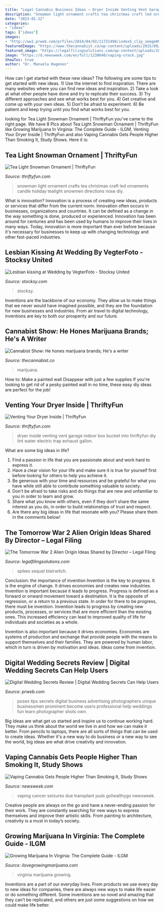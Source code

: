 ```yaml
---
title: "Legal Cannabis Business Ideas ~ Dryer Inside Venting Vent Garage Indoor Box Bucket Into Thriftyfun Diy Lint Water Electric Trap Exhaust Gallon"
description: "Snowman light ornament crafts tea christmas craft led ornaments candle holiday tealight snowmen directions nose diy"
date: "2023-01-22"
categories:
- "ideas"
tags: ["ideas"]
images:
- "http://ww1.prweb.com/prfiles/2014/04/02/11731498/index5_clip_image001.jpg"
featuredImage: "https://www.thecannabist.co/wp-content/uploads/2015/09/marijuana-brands-cannabist-show-2-800x452.jpg"
featured_image: "https://legalfilingsolutions.com/wp-content/uploads/2021/07/The-Tomorrow-War-2-Plot-Alien-Origins.jpg"
image: "https://d.newsweek.com/en/full/1238640/vaping-stock.jpg"
ShowToc: true
author: "Dr. Manuela Hagenes"
---
```



How can I get started with these new ideas?
The following are some tips to get started with new ideas. 1) Use the internet to find inspiration. There are many websites where you can find new ideas and inspiration. 2) Take a look at what other people have done and try to replicate their success. 3) Try different approaches and see what works best for you. 4) Get creative and come up with your own ideas. 5) Don’t be afraid to experiment. 6) Be patient and keep trying until you find what works best for you.

	

		
looking for Tea Light Snowman Ornament | ThriftyFun you've came to the right page. We have 8 Pics about Tea Light Snowman Ornament | ThriftyFun like Growing Marijuana In Virginia: The Complete Guide - ILGM, Venting Your Dryer Inside | ThriftyFun and also Vaping Cannabis Gets People Higher Than Smoking It, Study Shows. Here it is:
		
    
## Tea Light Snowman Ornament | ThriftyFun

<img loading=lazy src="http://img.thrfun.com/img/024/619/snowman_l1.jpg" onerror="this.onerror=null;this.src='https://tse4.mm.bing.net/th?id=OIP.lkG67LxVoFz5bVkja7VoIgHaJ4&amp;pid=15.1';" alt="Tea Light Snowman Ornament | ThriftyFun">

_Source: thriftyfun.com_

>snowman light ornament crafts tea christmas craft led ornaments candle holiday tealight snowmen directions nose diy. 

	

What is innovation?
Innovation is a process of creating new ideas, products or services that differ from the current norm. Innovation often occurs in businesses, organizations and countries. It can be defined as a change in the way something is done, produced or experienced. 
Innovation has been around for centuries and has been used by humans to improve their lives in many ways. Today, innovation is more important than ever before because it's necessary for businesses to keep up with changing technology and other fast-paced industries.

    
## Lesbian Kissing At Wedding By VegterFoto - Stocksy United

<img loading=lazy src="https://c.stocksy.com/a/jIi400/z9/1123609.jpg?1579484339" onerror="this.onerror=null;this.src='https://tse4.mm.bing.net/th?id=OIP.TanDrba7EPJgwoPMQAGOiQHaLH&amp;pid=15.1';" alt="Lesbian kissing at Wedding by VegterFoto - Stocksy United">

_Source: stocksy.com_

>stocksy. 

	

Inventions are the backbone of our economy. They allow us to make things that we never would have imagined possible, and they are the foundation for new businesses and industries. From air travel to digital technology, inventions are key to both our prosperity and our future.

    
## Cannabist Show: He Hones Marijuana Brands; He&#039;s A Writer

<img loading=lazy src="https://www.thecannabist.co/wp-content/uploads/2015/09/marijuana-brands-cannabist-show-2-800x452.jpg" onerror="this.onerror=null;this.src='https://tse1.mm.bing.net/th?id=OIP._mPoKiQnzGkQtbCqfFvDQAHaEL&amp;pid=15.1';" alt="Cannabist Show: He hones marijuana brands; He&#039;s a writer">

_Source: thecannabist.co_

>marijuana. 

	

How to: Make a painted wall Disappear with just a few supplies
If you're looking to get rid of a pesky painted wall in no time, these easy diy ideas are perfect for the job!

    
## Venting Your Dryer Inside | ThriftyFun

<img loading=lazy src="http://img.thrfun.com/images/database/tff59006900.jpg" onerror="this.onerror=null;this.src='https://tse3.mm.bing.net/th?id=OIP._bHCoDpCssdrpqkxGzFWcwAAAA&amp;pid=15.1';" alt="Venting Your Dryer Inside | ThriftyFun">

_Source: thriftyfun.com_

>dryer inside venting vent garage indoor box bucket into thriftyfun diy lint water electric trap exhaust gallon. 

	

What are some big ideas in life?
1. Find a passion in life that you are passionate about and work hard to express it.
2. Have a clear vision for your life and make sure it is true for yourself first before looking for others to help you achieve it.
3. Be generous with your time and resources and be grateful for what you have while still able to contribute something valuable to society.
4. Don't be afraid to take risks and do things that are new and unfamiliar to you in order to learn and grow.
5. Share what you know with others, even if they don’t share the same interest as you do, in order to build relationships of trust and respect. 
6. Are there any big ideas in life that resonate with you? Please share them in the comments below!

    
## The Tomorrow War 2 Alien Origin Ideas Shared By Director – Legal Filing

<img loading=lazy src="https://legalfilingsolutions.com/wp-content/uploads/2021/07/The-Tomorrow-War-2-Plot-Alien-Origins.jpg" onerror="this.onerror=null;this.src='https://tse1.mm.bing.net/th?id=OIP.DknaliL0dGOAe6ACuV4isQHaD5&amp;pid=15.1';" alt="The Tomorrow War 2 Alien Origin Ideas Shared by Director – Legal Filing">

_Source: legalfilingsolutions.com_

>spikes sequel blairwitch. 

	

Conclusion: the importance of invention
Invention is the key to progress. It is the engine of change. It drives economies and creates new industries.
Invention is important because it leads to progress. Progress is defined as a forward or onward movement toward a destination. It is the opposite of regression, or a return to a previous state. In order for there to be progress, there must be invention. Invention leads to progress by creating new products, processes, or services that are more efficient than the existing ones. This increased efficiency can lead to improved quality of life for individuals and societies as a whole.

Invention is also important because it drives economies. Economies are systems of production and exchange that provide people with the means to support themselves and their families. They are powered by human labor, which in turn is driven by motivation and ideas. Ideas come from invention.

    
## Digital Wedding Secrets Review | Digital Wedding Secrets Can Help Users

<img loading=lazy src="http://ww1.prweb.com/prfiles/2014/04/02/11731498/index5_clip_image001.jpg" onerror="this.onerror=null;this.src='https://tse3.mm.bing.net/th?id=OIP.TB6Egfactp1_KS1Z5_EJ9AHaKJ&amp;pid=15.1';" alt="Digital Wedding Secrets Review | Digital Wedding Secrets Can Help Users">

_Source: prweb.com_

>poses tips secrets digital business advertising photographers unique businessmen prominent become users professional help weddings fun learn photographer shots own. 

	

Big Ideas are what get us started and inspire us to continue working hard. They make us think about the world we live in and how we can make it better. From pencils to laptops, there are all sorts of things that can be used to create ideas. Whether it's a new way to do business or a new way to see the world, big ideas are what drive creativity and innovation.

    
## Vaping Cannabis Gets People Higher Than Smoking It, Study Shows

<img loading=lazy src="https://d.newsweek.com/en/full/1238640/vaping-stock.jpg" onerror="this.onerror=null;this.src='https://tse1.mm.bing.net/th?id=OIP.hKueHQtwLCy_7IMLexISigHaE8&amp;pid=15.1';" alt="Vaping Cannabis Gets People Higher Than Smoking It, Study Shows">

_Source: newsweek.com_

>vaping cancer seizures due transplant juuls gohealthygo newsweek. 

	

Creative people are always on the go and have a never-ending passion for their work. They are constantly searching for new ways to express themselves and improve their artistic skills. From painting to architecture, creativity is a must in today’s society.

    
## Growing Marijuana In Virginia: The Complete Guide - ILGM

<img loading=lazy src="https://www.ilovegrowingmarijuana.com/wp-content/uploads/2019/08/growing-marijuana-virginia-2.jpg" onerror="this.onerror=null;this.src='https://tse1.mm.bing.net/th?id=OIP.ng99HuduaD_k5ReroTknGAHaEK&amp;pid=15.1';" alt="Growing Marijuana In Virginia: The Complete Guide - ILGM">

_Source: ilovegrowingmarijuana.com_

>virginia marijuana growing. 

	

Inventions are a part of our everyday lives. From products we use every day to new ideas for companies, there are always new ways to make life easier or do something different. Some inventions are so novel and amazing that they can’t be replicated, and others are just some suggestions on how we could make life better.

